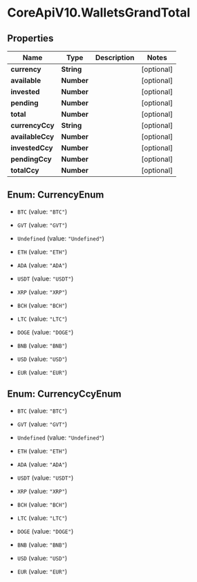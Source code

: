 # CoreApiV10.WalletsGrandTotal

## Properties
Name | Type | Description | Notes
------------ | ------------- | ------------- | -------------
**currency** | **String** |  | [optional] 
**available** | **Number** |  | [optional] 
**invested** | **Number** |  | [optional] 
**pending** | **Number** |  | [optional] 
**total** | **Number** |  | [optional] 
**currencyCcy** | **String** |  | [optional] 
**availableCcy** | **Number** |  | [optional] 
**investedCcy** | **Number** |  | [optional] 
**pendingCcy** | **Number** |  | [optional] 
**totalCcy** | **Number** |  | [optional] 


<a name="CurrencyEnum"></a>
## Enum: CurrencyEnum


* `BTC` (value: `"BTC"`)

* `GVT` (value: `"GVT"`)

* `Undefined` (value: `"Undefined"`)

* `ETH` (value: `"ETH"`)

* `ADA` (value: `"ADA"`)

* `USDT` (value: `"USDT"`)

* `XRP` (value: `"XRP"`)

* `BCH` (value: `"BCH"`)

* `LTC` (value: `"LTC"`)

* `DOGE` (value: `"DOGE"`)

* `BNB` (value: `"BNB"`)

* `USD` (value: `"USD"`)

* `EUR` (value: `"EUR"`)




<a name="CurrencyCcyEnum"></a>
## Enum: CurrencyCcyEnum


* `BTC` (value: `"BTC"`)

* `GVT` (value: `"GVT"`)

* `Undefined` (value: `"Undefined"`)

* `ETH` (value: `"ETH"`)

* `ADA` (value: `"ADA"`)

* `USDT` (value: `"USDT"`)

* `XRP` (value: `"XRP"`)

* `BCH` (value: `"BCH"`)

* `LTC` (value: `"LTC"`)

* `DOGE` (value: `"DOGE"`)

* `BNB` (value: `"BNB"`)

* `USD` (value: `"USD"`)

* `EUR` (value: `"EUR"`)





